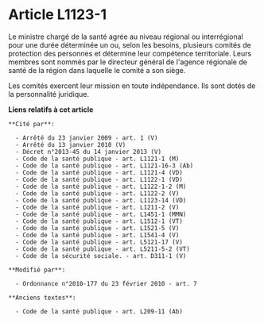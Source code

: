 # Article L1123-1

Le ministre chargé de la santé agrée au niveau régional ou interrégional pour une durée déterminée un ou, selon les besoins,
plusieurs comités de protection des personnes et détermine leur compétence territoriale. Leurs membres sont nommés par le
directeur général de l'agence régionale de santé de la région dans laquelle le comité a son siège.

Les comités exercent leur mission en toute indépendance. Ils sont dotés de la personnalité juridique.

**Liens relatifs à cet article**

	**Cité par**:

	  - Arrêté du 23 janvier 2009 - art. 1 (V)
	  - Arrêté du 13 janvier 2010 (V)
	  - Décret n°2013-45 du 14 janvier 2013 (V)
	  - Code de la santé publique - art. L1121-1 (M)
	  - Code de la santé publique - art. L1121-16-3 (Ab)
	  - Code de la santé publique - art. L1121-4 (VD)
	  - Code de la santé publique - art. L1122-1 (VD)
	  - Code de la santé publique - art. L1122-1-2 (M)
	  - Code de la santé publique - art. L1122-2 (V)
	  - Code de la santé publique - art. L1123-14 (VD)
	  - Code de la santé publique - art. L1211-2 (V)
	  - Code de la santé publique - art. L1451-1 (MMN)
	  - Code de la santé publique - art. L1512-1 (VT)
	  - Code de la santé publique - art. L1521-5 (V)
	  - Code de la santé publique - art. L1541-4 (V)
	  - Code de la santé publique - art. L5121-17 (V)
	  - Code de la santé publique - art. L5211-5-2 (VT)
	  - Code de la sécurité sociale. - art. D311-1 (V)

	**Modifié par**:

	  - Ordonnance n°2010-177 du 23 février 2010 - art. 7

	**Anciens textes**:

	  - Code de la santé publique - art. L209-11 (Ab)
